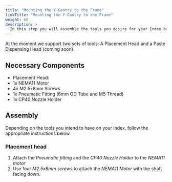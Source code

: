 ```yaml
---
title: "Mounting the Y Gantry to the Frame"
linkTitle: "Mounting the Y Gantry to the Frame"
weight: 60
description: >
  In this step you will assemble the tools you desire for your Index build. 
---
```


At the moment we support two sets of tools: A Placement Head and a Paste Dispensing Head (coming soon).

## Necessary Components

* Placement Head:
* 1x NEMA11 Motor
* 4x M2.5x8mm Screws
* 1x Pneumatic Fitting (6mm OD Tube and M5 Thread)
* 1x CP40 Nozzle Holder

## Assembly

Depending on the tools you intend to have on your Index, follow the appropriate instructions below.

### Placement head

1. Attach the *Pneumatic fitting* and the *CP40 Nozzle Holder* to the *NEMA11 motor*
2. Use four *M2.5x8mm screws* to attach the *NEMA11 Motor* with the shaft facing down.


